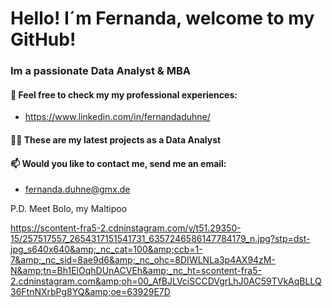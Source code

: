 # Hello! I´m Fernanda, welcome to my GitHub!
### Im a passionate Data Analyst & MBA 

#### 📄 Feel free to check my my professional experiences:
- https://www.linkedin.com/in/fernandaduhne/

#### 👨‍💻 These are my latest projects as a Data Analyst

#### 📫 Would you like to contact me, send me an email: 
- fernanda.duhne@gmx.de

P.D. Meet Bolo, my Maltipoo

https://scontent-fra5-2.cdninstagram.com/v/t51.29350-15/257517557_2654317151541731_6357246586147784179_n.jpg?stp=dst-jpg_s640x640&amp;_nc_cat=100&amp;ccb=1-7&amp;_nc_sid=8ae9d6&amp;_nc_ohc=8DIWLNLa3p4AX94zM-N&amp;tn=Bh1ElOqhDUnACVEh&amp;_nc_ht=scontent-fra5-2.cdninstagram.com&amp;oh=00_AfBJLVciSCCDVgrLhJ0AC59TVkAqBLLQ36FtnNXrbPg8YQ&amp;oe=63929E7D 
